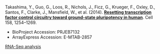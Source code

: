 Takashima, Y., Guo, G., Loos, R., Nichols, J., Ficz, G., Krueger, F., Oxley, D., Santos, F., Clarke, J., Mansfield, W., et al. (2014). **[Resetting transcription factor control circuitry toward ground-state pluripotency in human](https://doi.org/10.1016/j.cell.2014.08.029)**. Cell 158, 1254–1269.

- BioProject Accession: PRJEB7132
- ArrayExpress Accession: E-MTAB-2857

[RNA-Seq analysis](https://jlduan.github.io/Replica/j.cell.2014.08.029/notebooks/analyze.html)
